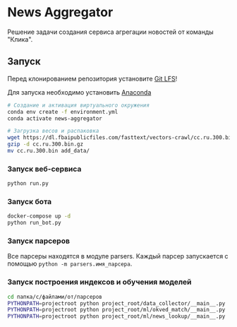 # News Aggregator
Решение задачи создания сервиса агрегации новостей от команды "Клика".

## Запуск
Перед клонированием репозитория установите [Git LFS](https://git-lfs.github.com/)! 

Для запуска необходимо установить [Anaconda](https://docs.anaconda.com/anaconda/install/index.html)

```bash
# Создание и активация виртуального окружения
conda env create -f environment.yml
conda activate news-aggregator

# Загрузка весов и распаковка
wget https://dl.fbaipublicfiles.com/fasttext/vectors-crawl/cc.ru.300.bin.gz
gzip -d cc.ru.300.bin.gz
mv cc.ru.300.bin add_data/
```

### Запуск веб-сервиса
```bash
python run.py
```

### Запуск бота
```bash
docker-compose up -d
python run_bot.py
```

### Запуск парсеров

Все парсеры находятся в модуле parsers. Каждый парсер запускается с помощью `python -m parsers.имя_парсера`.

### Запуск построения индексов и обучения моделей
```bash
cd папка/с/файлами/от/парсеров
PYTHONPATH=projectroot python project_root/data_collector/__main__.py
PYTHONPATH=projectroot python project_root/ml/okved_match/__main__.py
PYTHONPATH=projectroot python project_root/ml/news_lookup/__main__.py
```
